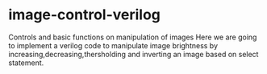 # image-control-verilog
Controls and basic functions on manipulation of images
Here we are going to implement a verilog code to manipulate image brightness by increasing,decreasing,thersholding and inverting an image based on select statement.

